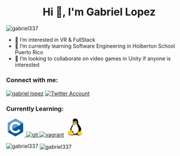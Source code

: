 <h1 align="center">Hi 👋, I'm Gabriel Lopez</h1>

<p align="left"> <img src="https://komarev.com/ghpvc/?username=gabriel337&label=Profile%20views&color=0e75b6&style=flat" alt="gabriel337" /> </p>

- 👀 I’m interested in VR & FullStack
- 🌱 I’m currently learning Software Engineering in Holberton School Puerto Rico
- 💞️ I’m looking to collaborate on video games in Unity if anyone is interested

<h3 align="left">Connect with me:</h3>
<p align="left">
<a href=https://www.linkedin.com/in/gabriel-l%C3%B3pez-ruiz-4312b792/" target="blank"><img align="center" src="https://raw.githubusercontent.com/rahuldkjain/github-profile-readme-generator/master/src/images/icons/Social/linked-in-alt.svg" alt="gabriel lopez" height="30" width="40" /></a>
<a href="https://twitter.com/gdlopezruiz"><img align="center" src="https://cdn.worldvectorlogo.com/logos/twitter-6.svg" title="Twitter" alt="Twitter Account" height="30" width="40" /></a>
</p>

### Currently Learning:

<a href="https://www.cprogramming.com/" target="_blank"> <img src="https://raw.githubusercontent.com/devicons/devicon/master/icons/c/c-original.svg" alt="c" width="50" height="50"/> </a> 
<a href="https://git-scm.com/" target="_blank"> <img src="https://www.vectorlogo.zone/logos/git-scm/git-scm-icon.svg" alt="git" width="50" height="50"/> </a> 
<a href="https://www.vagrantup.com/" target="_blank"> 
<img src="https://www.vectorlogo.zone/logos/vagrantup/vagrantup-icon.svg" alt="vagrant" width="50" height="50"/></a> 
<img src="https://raw.githubusercontent.com/devicons/devicon/master/icons/linux/linux-original.svg" alt="linux" width="50" height="50"/> </a>

<p><img align="left" src="https://github-readme-stats.vercel.app/api/top-langs?username=gabriel337&show_icons=true&locale=en&layout=compact&theme=radical" alt="gabriel337" /></p>  

<p>&nbsp;<img align="center" src="https://github-readme-stats.vercel.app/api?username=gabriel337&show_icons=true&theme=radical" alt="gabriel337" /></p>
                                                                                                                                      <!---
gabriel337/gabriel337 is a ✨ special ✨ repository because its `README.md` (this file) appears on your GitHub profile.
You can click the Preview link to take a look at your changes.
--->
